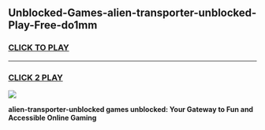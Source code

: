 
## Unblocked-Games-alien-transporter-unblocked-Play-Free-do1mm
<h3>
<a href="https://premium76.site?title=alien-transporter-unblocked&ref=19M">CLICK TO PLAY</a></h3>
<hr>

<h3>
<a href="https://premium76.site?title=alien-transporter-unblocked&ref=19M">CLICK 2 PLAY</a>
  
</h3>

<a href="https://premium76.site?title=alien-transporter-unblocked&ref=19M"><img src="https://clearcache.store/games.png"></a>


**alien-transporter-unblocked games unblocked: Your Gateway to Fun and Accessible Online Gaming**
